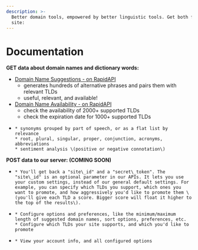 ```yaml
---
description: >-
  Better domain tools, empowered by better linguistic tools. Get both for your
  site:
---
```


# Documentation

**GET data about domain names and dictionary words:**

* [Domain Name Suggestions - on RapidAPI](https://rapidapi.com/nlp-studio/api/domain-name-search1)
  * generates hundreds of alternative phrases and pairs them with relevant TLDs
  * useful, relevant, and available!
* [Domain Name Availability - on RapidAPI](https://rapidapi.com/nlp-studio/api/domain-name-search1)
  * check the availability of 2000+ supported TLDs
  * check the expiration date for 1000+ supported TLDs
* ~~~~[~~Synonyms and word info - on RapidAPI~~](https://rapidapi.com/nlp-studio/api/nlp-thesaurus1) \(COMING SOON\)
  * synonyms grouped by part of speech, or as a flat list by relevance
  * root, plural, singular, proper, conjunction, acronyms, abbreviations
  * sentiment analysis \(positive or negative connotation\)

**POST data to our server: \(COMING SOON\)**

* ~~~~[~~Create an account~~](account.md#create-a-new-account)~~~~
  * You'll get back a "site\_id" and a "secret\_token". The "site\_id" is an optional parameter in our APIs. It lets you use your custom settings, instead of our general default settings. For example, you can specify which TLDs you support, which ones you want to promote, and how aggressively you'd like to promote them \(you'll give each TLD a score. Bigger score will float it higher to the top of the results\).
* ~~~~[~~Set options~~](account.md#options)~~~~
  * Configure options and preferences, like the minimum/maximum length of suggested domain names, sort options, preferences, etc.
  * Configure which TLDs your site supports, and which you'd like to promote
* ~~~~[~~View what options you have set~~](account.md#account-info-options)~~~~
  * View your account info, and all configured options






